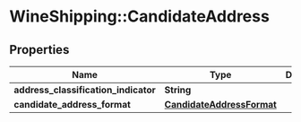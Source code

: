 # WineShipping::CandidateAddress

## Properties
Name | Type | Description | Notes
------------ | ------------- | ------------- | -------------
**address_classification_indicator** | **String** |  | [optional] 
**candidate_address_format** | [**CandidateAddressFormat**](CandidateAddressFormat.md) |  | [optional] 


